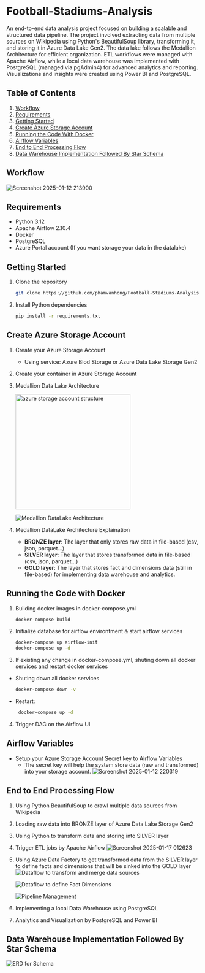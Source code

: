 # Football-Stadiums-Analysis
An end-to-end data analysis project focused on building a scalable and structured data pipeline. The project involved extracting data from multiple sources on Wikipedia using Python's BeautifulSoup library, transforming it, and storing it in Azure Data Lake Gen2. The data lake follows the Medallion Architecture for efficient organization. ETL workflows were managed with Apache Airflow, while a local data warehouse was implemented with PostgreSQL (managed via pgAdmin4) for advanced analytics and reporting. Visualizations and insights were created using Power BI and PostgreSQL.

## Table of Contents
1. [Workflow](#workflow)
2. [Requirements](#requirements)
3. [Getting Started](#getting-started)
4. [Create Azure Storage Account](#create-azure-storage-account)
5. [Running the Code With Docker](#running-the-code-with-docker)
6. [Airflow Variables](#airflow-variables)
7. [End to End Processing Flow](#end-to-end-processing-flow)
8. [Data Warehouse Implementation Followed By Star Schema](#data-warehouse-implementation-followed-by-star-schema)

## Workflow
![Screenshot 2025-01-12 213900](https://github.com/user-attachments/assets/5570cf8c-74e8-410c-ac0f-a4b75d0b47bd)

## Requirements
- Python 3.12
- Apache Airflow 2.10.4
- Docker
- PostgreSQL
- Azure Portal account (If you want storage your data in the datalake)

## Getting Started
1. Clone the repository
   ```bash
   git clone https://github.com/phamvanhong/Football-Stadiums-Analysis.git
2. Install Python dependencies
   ```bash
   pip install -r requirements.txt
## Create Azure Storage Account
1. Create your Azure Storage Account
   - Using service: Azure Blod Storage or Azure Data Lake Storage Gen2
2. Create your container in Azure Storage Account
3. Medallion Data Lake Architecture

    <img src="https://github.com/user-attachments/assets/adc57f2f-fed6-42df-9e0f-e074c9c868e3" alt="azure storage account structure" width="300">

    ![Medallion DataLake Architecture](https://github.com/user-attachments/assets/0dd1d84a-e793-48a8-ac86-0946aa0ab344)
4. Medallion DataLake Architecture Explaination
   - **BRONZE layer**: The layer that only stores raw data in file-based (csv, json, parquet...)
   - **SILVER layer**: The layer that stores transformed data in file-based (csv, json, parquet...)
   - **GOLD layer**: The layer that stores fact and dimensions data (still in file-based) for implementing data warehouse and analytics.
## Running the Code with Docker
1. Building docker images in docker-compose.yml
   ```bash
   docker-compose build
2. Initialize database for airflow environtment & start airflow services
   ```bash
   docker-compose up airflow-init
   docker-compose up -d
3. If existing any change in docker-compose.yml, shuting down all docker services and restart docker services
- Shuting down all docker services
   ```bash
   docker-compose down -v
- Restart:
  ```bash
   docker-compose up -d
4. Trigger DAG on the Airflow UI
## Airflow Variables
- Setup your Azure Storage Account Secret key to Airflow Variables
   - The secret key will help the system store data (raw and transformed) into your storage account.
     ![Screenshot 2025-01-12 220319](https://github.com/user-attachments/assets/1b0c8761-fc07-4942-ade6-bc2efd227264)
## End to End Processing Flow
1. Using Python BeautifulSoup to crawl multiple data sources from Wikipedia
2. Loading raw data into BRONZE layer of Azure Data Lake Storage Gen2
3. Using Python to transform data and storing into SILVER layer
4. Trigger ETL jobs by Apache Airflow
   ![Screenshot 2025-01-17 012623](https://github.com/user-attachments/assets/4f958786-2644-4cfd-927e-c1156624835b)

5. Using Azure Data Factory to get transformed data from the SILVER layer to define facts and dimensions that will be sinked into the GOLD layer
   ![Dataflow to transform and merge data sources](https://github.com/user-attachments/assets/44f8a019-1569-4758-85a8-7be11b8be40a)
   
   ![Dataflow to define Fact Dimensions](https://github.com/user-attachments/assets/680d0c55-0c7d-451b-a849-fd564401f76d)

   ![Pipeline Management](https://github.com/user-attachments/assets/0fce9e03-44d0-404b-a00b-89ec68380018)

6. Implementing a local Data Warehouse using PostgreSQL
7. Analytics and Visualization by PostgreSQL and Power BI
## Data Warehouse Implementation Followed By Star Schema
![ERD for Schema](https://github.com/user-attachments/assets/a049c3df-c0ce-4086-8e45-4c4ede27cfe0)
